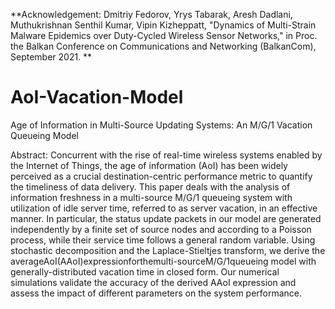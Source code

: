 **Acknowledgement: Dmitriy Fedorov, Yrys Tabarak, Aresh Dadlani, Muthukrishnan Senthil Kumar, Vipin Kizheppatt, "Dynamics of Multi-Strain Malware Epidemics over Duty-Cycled Wireless Sensor Networks," in Proc. the Balkan Conference on Communications and Networking (BalkanCom), September 2021. **

# AoI-Vacation-Model
 Age of Information in Multi-Source Updating Systems: An M/G/1 Vacation Queueing Model


Abstract: Concurrent with the rise of real-time wireless systems
enabled by the Internet of Things, the age of information (AoI) has
been widely perceived as a crucial destination-centric performance
metric to quantify the timeliness of data delivery. This paper deals
with the analysis of information freshness in a multi-source M/G/1
queueing system with utilization of idle server time, referred to
as server vacation, in an effective manner. In particular, the status
update packets in our model are generated independently by a finite
set of source nodes and according to a Poisson process, while their
service time follows a general random variable. Using stochastic
decomposition and the Laplace-Stieltjes transform, we derive the
averageAoI(AAoI)expressionforthemulti-sourceM/G/1queueing
model with generally-distributed vacation time in closed form. Our
numerical simulations validate the accuracy of the derived AAoI
expression and assess the impact of different parameters on the
system performance.
